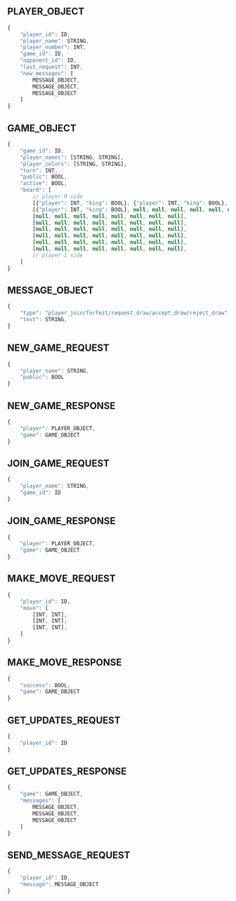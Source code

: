 
## PLAYER_OBJECT
```javascript
{
    "player_id": ID,
    "player_name": STRING,
    "player_number": INT,
    "game_id": ID,
    "opponent_id": ID,
    "last_request": INT,
    "new_messages": [
        MESSAGE_OBJECT,
        MESSAGE_OBJECT,
        MESSAGE_OBJECT
    ]
}
```

## GAME_OBJECT
```javascript
{
    "game_id": ID,
    "player_names": [STRING, STRING],
    "player_colors": [STRING, STRING],
    "turn": INT,
    "public": BOOL,
    "active": BOOL,
    "board": [
        // player 0 side
        [{"player": INT, "king": BOOL}, {"player": INT, "king": BOOL}, null, null, null, null, null, null],
        [{"player": INT, "king": BOOL}, null, null, null, null, null, null, null],
        [null, null, null, null, null, null, null, null],
        [null, null, null, null, null, null, null, null],
        [null, null, null, null, null, null, null, null],
        [null, null, null, null, null, null, null, null],
        [null, null, null, null, null, null, null, null],
        [null, null, null, null, null, null, null, null],
        // player 1 side
    ]
}
```

## MESSAGE_OBJECT
```javascript
{
    "type": "player_join/forfeit/request_draw/accept_draw/reject_draw",
    "text": STRING,
}
```

## NEW_GAME_REQUEST
```javascript
{
    "player_name": STRING,
    "public": BOOL
}
```

## NEW_GAME_RESPONSE
```javascript
{
    "player": PLAYER_OBJECT,
    "game": GAME_OBJECT
}
```

## JOIN_GAME_REQUEST
```javascript
{
    "player_name": STRING,
    "game_id": ID
}
```

## JOIN_GAME_RESPONSE
```javascript
{
    "player": PLAYER_OBJECT,
    "game": GAME_OBJECT
}
```

## MAKE_MOVE_REQUEST
```javascript
{
    "player_id": ID,
    "move": [
        [INT, INT],
        [INT, INT],
        [INT, INT],
    ]
}
```

## MAKE_MOVE_RESPONSE
```javascript
{
    "success": BOOL,
    "game": GAME_OBJECT
}
```

## GET_UPDATES_REQUEST
```javascript
{
    "player_id": ID
}
```

## GET_UPDATES_RESPONSE
```javascript
{
    "game": GAME_OBJECT,
    "messages": [
        MESSAGE_OBJECT,
        MESSAGE_OBJECT,
        MESSAGE_OBJECT
    ]
}
```

## SEND_MESSAGE_REQUEST
```javascript
{
    "player_id": ID,
    "message": MESSAGE_OBJECT
}
```
